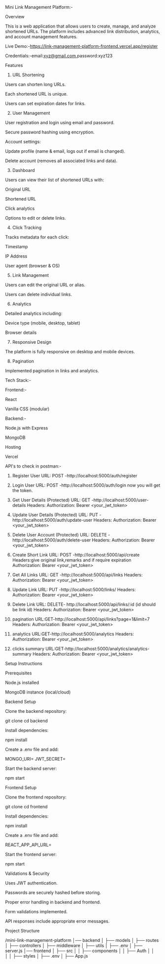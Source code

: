 









Mini Link Management Platform:-

Overview

This is a web application that allows users to create, manage, and analyze shortened URLs. The platform includes advanced link distribution, analytics, and account management features.

Live Demo:-https://link-management-platform-frontend.vercel.app/register

Credentials:-email:xyz@gmail.com,password:xyz123

Features

1. URL Shortening

Users can shorten long URLs.

Each shortened URL is unique.

Users can set expiration dates for links.

2. User Management

User registration and login using email and password.

Secure password hashing using encryption.

Account settings:

Update profile (name & email, logs out if email is changed).

Delete account (removes all associated links and data).

3. Dashboard

Users can view their list of shortened URLs with:

Original URL

Shortened URL

Click analytics

Options to edit or delete links.

4. Click Tracking

Tracks metadata for each click:

Timestamp

IP Address

User agent (browser & OS)

5. Link Management

Users can edit the original URL or alias.

Users can delete individual links.

6. Analytics

Detailed analytics including:

Device type (mobile, desktop, tablet)

Browser details

7. Responsive Design

The platform is fully responsive on desktop and mobile devices.

8. Pagination

Implemented pagination in links and analytics.

Tech Stack:-

Frontend:-

React

Vanilla CSS (modular)

Backend:-

Node.js with Express

MongoDB

Hosting

Vercel

API's to check in postman:-

1. Register User
URL: POST -http://localhost:5000/auth/register

2. Login User
URL: POST -http://localhost:5000/auth/login
now you will get the token.


3. Get User Details (Protected)
URL: GET -http://localhost:5000/user-details
Headers:
Authorization: Bearer <your_jwt_token>

4. Update User Details (Protected)
URL: PUT -http://localhost:5000/auth/update-user
Headers:
Authorization: Bearer <your_jwt_token>

5. Delete User Account (Protected)
URL: DELETE -http://localhost:5000/auth/delete-user
Headers:
Authorization: Bearer <your_jwt_token>

6. Create Short Link
URL: POST -http://localhost:5000/api/create
Headers:give original link,remarks and if require expiration
Authorization: Bearer <your_jwt_token>

7. Get All Links
URL: GET -http://localhost:5000/api/links
Headers:
Authorization: Bearer <your_jwt_token>

8. Update Link
URL: PUT -http://localhost:5000/links/<shortLinkId>
Headers:
Authorization: Bearer <your_jwt_token>

9. Delete Link
URL: DELETE- http://localhost:5000/api/links/:id (id should be link id)
Headers:
Authorization: Bearer <your_jwt_token>

10. pagination 
URL:GET-http://localhost:5000/api/links?page=1&limit=7
Headers:
Authorization: Bearer <your_jwt_token>

11. analytics 
URL:GET-http://localhost:5000/analytics
Headers:
Authorization: Bearer <your_jwt_token>

12. clicks summary
URL:GET-http://localhost:5000/analytics/analytics-summary
Headers:
Authorization: Bearer <your_jwt_token>

Setup Instructions

Prerequisites

Node.js installed

MongoDB instance (local/cloud)

Backend Setup

Clone the backend repository:

git clone <backend-repo-url>
cd backend

Install dependencies:

npm install

Create a .env file and add:

MONGO_URI=<your-mongodb-uri>
JWT_SECRET=<your-secret-key>

Start the backend server:

npm start

Frontend Setup

Clone the frontend repository:

git clone <frontend-repo-url>
cd frontend

Install dependencies:

npm install

Create a .env file and add:

REACT_APP_API_URL=<backend-url>

Start the frontend server:

npm start

Validations & Security

Uses JWT authentication.

Passwords are securely hashed before storing.

Proper error handling in backend and frontend.

Form validations implemented.

API responses include appropriate error messages.

Project Structure

/mini-link-management-platform
│── backend
│   ├── models
│   ├── routes
│   ├── controllers
│   ├── middleware
│   ├── utils
│   ├── .env
│   ├── server.js
│── frontend
│   ├── src
│   │   ├── components
│   │   ├── Auth
│   │   
│   │   ├── styles
│   ├── .env
│   ├── App.js





